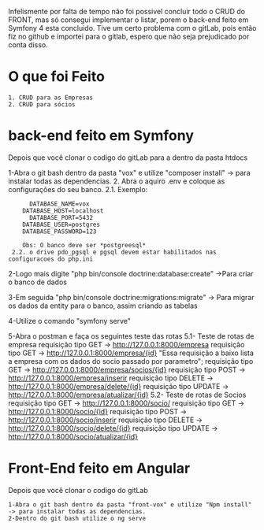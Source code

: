 Infelismente por falta de tempo não foi possivel concluir todo o CRUD do FRONT, mas só consegui implementar o listar, porem o back-end feito em Symfony 4 esta concluido.
Tive um certo problema com o gitLab, pois então fiz no github e importei para o gitlab, espero que não seja prejudicado por conta disso.

# O que foi Feito
	1. CRUD para as Empresas
	2. CRUD para sócios
  

# back-end feito em Symfony
Depois que você clonar o codigo do gitLab para a  dentro da pasta htdocs

  1-Abra o git bash dentro da pasta "vox" e utilize "composer install" -> para instalar todas as dependencias.
  2. Abra o aquiro .env e coloque as configurações do seu banco.
	  2.1. Exemplo:
		
		  DATABASE_NAME=vox
	   	DATABASE_HOST=localhost
		  DATABASE_PORT=5432
	  	DATABASE_USER=postgres
	  	DATABASE_PASSWORD=123
		
		Obs: O banco deve ser *postgreesql*
	 2.2. o drive pdo_pgsql e pgsql devem estar habilitados nas configuracoes do php.ini

  
  2-Logo mais digite "php bin/console doctrine:database:create" ->Para criar o banco de dados
  
  3-Em seguida "php bin/console doctrine:migrations:migrate" -> Para migrar os dados da entity para o banco, assim criando as tabelas
  
  4-Utilize o  comando "symfony serve"
  
  5-Abra o postman e faça os seguintes teste das rotas 
    5.1- Teste de rotas de empresa
       requisição tipo GET -> http://127.0.0.1:8000/empresa
       requisição tipo GET -> http://127.0.0.1:8000/empresa/{id}
       "Essa requisição  a baixo lista a empresa com os dados do socio passado por parametro";
       requisição tipo GET -> http://127.0.0.1:8000/empresa/socios/{id} 
       requisição tipo POST -> http://127.0.0.1:8000/empresa/inserir
       requisição tipo DELETE -> http://127.0.0.1:8000/empresa/delete/{id}
       requisição tipo UPDATE -> http://127.0.0.1:8000/empresa/atualizar/{id}
    5.2- Teste de rotas de Socios 
       requisição tipo GET -> http://127.0.0.1:8000/socio/
       requisição tipo GET -> http://127.0.0.1:8000/socio/{id}
       requisição tipo POST -> http://127.0.0.1:8000/socio/inserir
       requisição tipo DELETE -> http://127.0.0.1:8000/socio/delete/{id}
       requisição tipo UPDATE -> http://127.0.0.1:8000/socio/atualizar/{id}
       
 # Front-End feito em Angular
   Depois que você clonar o codigo do gitLab 
    
    1-Abra o git bash dentro da pasta "front-vox" e utilize "Npm install" -> para instalar todas as dependencias.
    2-Dentro do git bash utilize o ng serve
    
  
       

